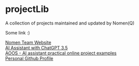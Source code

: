 # projectLib

A collection of projects maintained and updated by Nomen(Q)

Some link :)

[Nomen Team Website](https://nomen-team.netlify.app/)  
[AI Assistant with ChatGPT 3.5](https://nomenchat.netlify.app/chat/frame/AOOS)  
[AOOS - AI assistant practical online project examples](https://aoos.com)  
[Personal Github Profile](https://github.com/helloyork)
